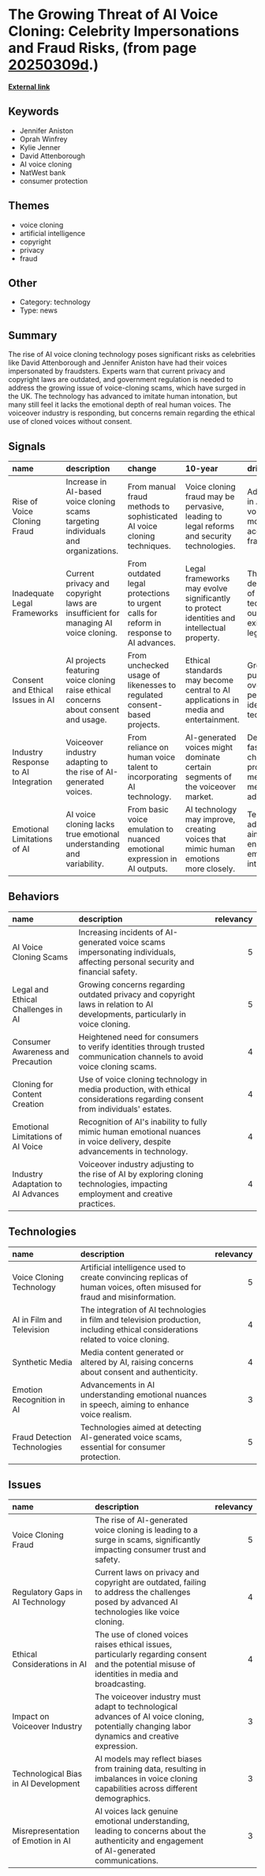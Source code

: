 # __The Growing Threat of AI Voice Cloning: Celebrity Impersonations and Fraud Risks__, (from page [20250309d](https://kghosh.substack.com/p/20250309d).)

__[External link](https://www.theguardian.com/technology/2024/nov/19/ai-cloning-of-celebrity-voices-outpacing-the-law-experts-warn)__



## Keywords

* Jennifer Aniston
* Oprah Winfrey
* Kylie Jenner
* David Attenborough
* AI voice cloning
* NatWest bank
* consumer protection

## Themes

* voice cloning
* artificial intelligence
* copyright
* privacy
* fraud

## Other

* Category: technology
* Type: news

## Summary

The rise of AI voice cloning technology poses significant risks as celebrities like David Attenborough and Jennifer Aniston have had their voices impersonated by fraudsters. Experts warn that current privacy and copyright laws are outdated, and government regulation is needed to address the growing issue of voice-cloning scams, which have surged in the UK. The technology has advanced to imitate human intonation, but many still feel it lacks the emotional depth of real human voices. The voiceover industry is responding, but concerns remain regarding the ethical use of cloned voices without consent.

## Signals

| name                                | description                                                                         | change                                                                                 | 10-year                                                                                    | driving-force                                                               |   relevancy |
|:------------------------------------|:------------------------------------------------------------------------------------|:---------------------------------------------------------------------------------------|:-------------------------------------------------------------------------------------------|:----------------------------------------------------------------------------|------------:|
| Rise of Voice Cloning Fraud         | Increase in AI-based voice cloning scams targeting individuals and organizations.   | From manual fraud methods to sophisticated AI voice cloning techniques.                | Voice cloning fraud may be pervasive, leading to legal reforms and security technologies.  | Advancements in AI making voice cloning more accessible to fraudsters.      |           4 |
| Inadequate Legal Frameworks         | Current privacy and copyright laws are insufficient for managing AI voice cloning.  | From outdated legal protections to urgent calls for reform in response to AI advances. | Legal frameworks may evolve significantly to protect identities and intellectual property. | The rapid development of AI technologies outpacing existing legislation.    |           5 |
| Consent and Ethical Issues in AI    | AI projects featuring voice cloning raise ethical concerns about consent and usage. | From unchecked usage of likenesses to regulated consent-based projects.                | Ethical standards may become central to AI applications in media and entertainment.        | Growing public concern over misuse of personal identity in AI technologies. |           4 |
| Industry Response to AI Integration | Voiceover industry adapting to the rise of AI-generated voices.                     | From reliance on human voice talent to incorporating AI technology.                    | AI-generated voices might dominate certain segments of the voiceover market.               | Demand for faster and cheaper production methods in media and advertising.  |           3 |
| Emotional Limitations of AI         | AI voice cloning lacks true emotional understanding and variability.                | From basic voice emulation to nuanced emotional expression in AI outputs.              | AI technology may improve, creating voices that mimic human emotions more closely.         | Technological advancements aimed at enhancing AI emotional intelligence.    |           4 |

## Behaviors

| name                               | description                                                                                                                    |   relevancy |
|:-----------------------------------|:-------------------------------------------------------------------------------------------------------------------------------|------------:|
| AI Voice Cloning Scams             | Increasing incidents of AI-generated voice scams impersonating individuals, affecting personal security and financial safety.  |           5 |
| Legal and Ethical Challenges in AI | Growing concerns regarding outdated privacy and copyright laws in relation to AI developments, particularly in voice cloning.  |           5 |
| Consumer Awareness and Precaution  | Heightened need for consumers to verify identities through trusted communication channels to avoid voice cloning scams.        |           4 |
| Cloning for Content Creation       | Use of voice cloning technology in media production, with ethical considerations regarding consent from individuals' estates.  |           4 |
| Emotional Limitations of AI Voice  | Recognition of AI's inability to fully mimic human emotional nuances in voice delivery, despite advancements in technology.    |           4 |
| Industry Adaptation to AI Advances | Voiceover industry adjusting to the rise of AI by exploring cloning technologies, impacting employment and creative practices. |           4 |

## Technologies

| name                         | description                                                                                                                      |   relevancy |
|:-----------------------------|:---------------------------------------------------------------------------------------------------------------------------------|------------:|
| Voice Cloning Technology     | Artificial intelligence used to create convincing replicas of human voices, often misused for fraud and misinformation.          |           5 |
| AI in Film and Television    | The integration of AI technologies in film and television production, including ethical considerations related to voice cloning. |           4 |
| Synthetic Media              | Media content generated or altered by AI, raising concerns about consent and authenticity.                                       |           4 |
| Emotion Recognition in AI    | Advancements in AI understanding emotional nuances in speech, aiming to enhance voice realism.                                   |           3 |
| Fraud Detection Technologies | Technologies aimed at detecting AI-generated voice scams, essential for consumer protection.                                     |           5 |

## Issues

| name                                 | description                                                                                                                                      |   relevancy |
|:-------------------------------------|:-------------------------------------------------------------------------------------------------------------------------------------------------|------------:|
| Voice Cloning Fraud                  | The rise of AI-generated voice cloning is leading to a surge in scams, significantly impacting consumer trust and safety.                        |           5 |
| Regulatory Gaps in AI Technology     | Current laws on privacy and copyright are outdated, failing to address the challenges posed by advanced AI technologies like voice cloning.      |           4 |
| Ethical Considerations in AI         | The use of cloned voices raises ethical issues, particularly regarding consent and the potential misuse of identities in media and broadcasting. |           4 |
| Impact on Voiceover Industry         | The voiceover industry must adapt to technological advances of AI voice cloning, potentially changing labor dynamics and creative expression.    |           3 |
| Technological Bias in AI Development | AI models may reflect biases from training data, resulting in imbalances in voice cloning capabilities across different demographics.            |           3 |
| Misrepresentation of Emotion in AI   | AI voices lack genuine emotional understanding, leading to concerns about the authenticity and engagement of AI-generated communications.        |           3 |